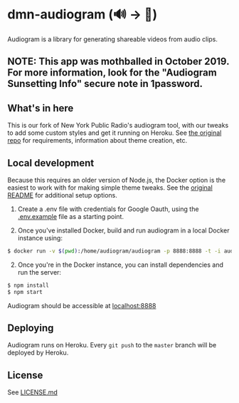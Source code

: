 # dmn-audiogram (🔊 -> 🎥)

Audiogram is a library for generating shareable videos from audio clips.
## NOTE: This app was mothballed in October 2019. For more information, look for the "Audiogram Sunsetting Info" secure note in 1password.

## What's in here

This is our fork of New York Public Radio's audiogram tool, with our tweaks to add some custom styles and get it running on Heroku. See [the original repo](https://github.com/nypublicradio/audiogram) for requirements, information about theme creation, etc.

## Local development

Because this requires an older version of Node.js, the Docker option is the easiest to work with for making simple theme tweaks. See the [original README](https://github.com/nypublicradio/audiogram) for additional setup options.

1. Create a .env file with credentials for Google Oauth, using the [.env.example](.env.example) file as a starting point.

1. Once you've installed Docker, build and run audiogram in a local Docker instance using:

```sh
$ docker run -v $(pwd):/home/audiogram/audiogram -p 8888:8888 -t -i audiogram
```

2. Once you're in the Docker instance, you can install dependencies and run the server:

```sh
$ npm install
$ npm start
```

Audiogram should be accessible at [localhost:8888](http://localhost:8888/)

## Deploying

Audiogram runs on Heroku. Every `git push` to the `master` branch will be deployed by Heroku.

## License

See [LICENSE.md](LICENSE.md)
